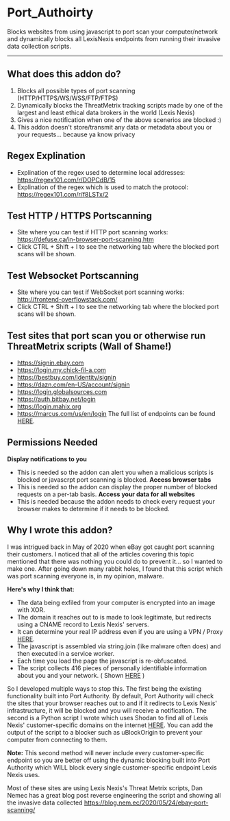 # Port_Authoirty
Blocks websites from using javascript to port scan your computer/network and dynamically blocks all LexisNexis endpoints from running their invasive data collection scripts.

---
## What does this addon do?
1. Blocks all possible types of port scanning (HTTP/HTTPS/WS/WSS/FTP/FTPS)
2. Dynamically blocks the ThreatMetrix tracking scripts made by one of the largest and least ethical data brokers in the world (Lexis Nexis)
3. Gives a nice notification when one of the above scenerios are blocked :)
4. This addon doesn't store/transmit any data or metadata about you or your requests... because ya know privacy

## Regex Explination
- Explination of the regex used to determine local addresses: https://regex101.com/r/DOPCdB/15
- Explination of the regex which is used to match the protocol: https://regex101.com/r/f8LSTx/2

## Test HTTP / HTTPS Portscanning
- Site where you can test if HTTP port scanning works: https://defuse.ca/in-browser-port-scanning.htm
- Click CTRL + Shift + I to see the networking tab where the blocked port scans will be shown.

## Test Websocket Portscanning
- Site where you can test if WebSocket port scanning works: http://frontend-overflowstack.com/
- Click CTRL + Shift + I to see the networking tab where the blocked port scans will be shown.

## Test sites that port scan you or otherwise run ThreatMetrix scripts (Wall of Shame!)
- https://signin.ebay.com
- https://login.my.chick-fil-a.com
- https://bestbuy.com/identity/signin
- https://dazn.com/en-US/account/signin
- https://login.globalsources.com
- https://auth.bitbay.net/login
- https://login.mahix.org
- https://marcus.com/us/en/login
The full list of endpoints can be found [HERE](https://gist.github.com/ACK-J/65dfe84fcf5a06c46364e5f2bd29c118).

## Permissions Needed
**Display notifications to you**
- This is needed so the addon can alert you when a malicious scripts is blocked or javascrpt port scanning is blocked.
**Access browser tabs**
- This is needed so the addon can display the proper number of blocked requests on a per-tab basis.
**Access your data for all websites**
- This is needed because the addon needs to check every request your browser makes to determine if it needs to be blocked.

## Why I wrote this addon?
I was intrigued back in May of 2020 when eBay got caught port scanning their customers. I noticed that all of the articles covering this topic mentioned that there was nothing you could do to prevent it... so I wanted to make one. After going down many rabbit holes, I found that this script which was port scanning everyone is, in my opinion, malware.

**Here's why I think that:**
- The data being exfiled from your computer is encrypted into an image with XOR.
- The domain it reaches out to is made to look legitimate, but redirects using a CNAME record to Lexis Nexis' servers.
- It can determine your real IP address even if you are using a VPN / Proxy [HERE](https://risk.lexisnexis.com/global/en/products/threatmetrix).
- The javascript is assembled via string.join (like malware often does) and then executed in a service worker.
- Each time you load the page the javascript is re-obfuscated.
- The script collects 416 pieces of personally identifiable information about you and your network. ( Shown [HERE](https://gist.github.com/ACK-J/aa8dceb072d31d97a4e7fe0ef389f370) )

So I developed multiple ways to stop this. The first being the existing functionality built into Port Authority. By default, Port Authority will check the sites that your browser reaches out to and if it redirects to Lexis Nexis' infrastructure, it will be blocked and you will receive a notification. The second is a Python script I wrote which uses Shodan to find all of Lexis Nexis' customer-specific domains on the internet [HERE](https://gist.github.com/ACK-J/7a2da401c732cbe58479d03acc4e4b43). You can add the output of the script to a blocker such as uBlockOrigin to prevent your computer from connecting to them.

**Note:** This second method will never include every customer-specific endpoint so you are better off using the dynamic blocking built into Port Authority which WILL block every single customer-specific endpoint Lexis Nexis uses.

Most of these sites are using Lexis Nexis's Threat Metrix scripts, Dan Nemec has a great blog post reverse engineering the script and showing all the invasive data collected https://blog.nem.ec/2020/05/24/ebay-port-scanning/
